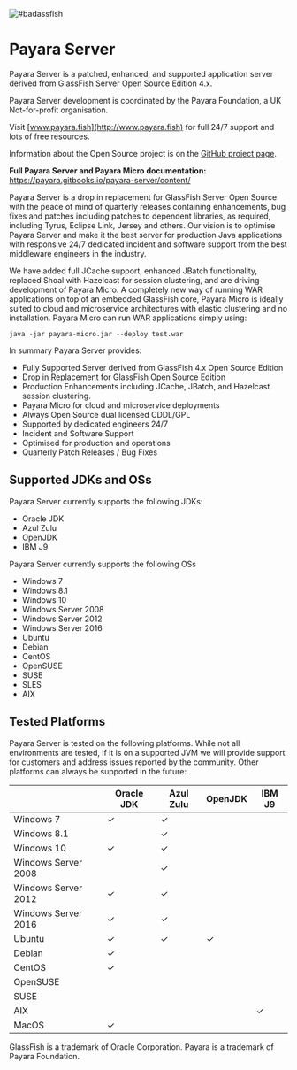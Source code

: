 ![#badassfish](https://avatars3.githubusercontent.com/u/7817189?v=3&s=100)

# Payara Server

Payara Server is a patched, enhanced, and supported application server derived from GlassFish Server Open Source Edition 4.x.

Payara Server development is coordinated by the Payara Foundation, a UK Not-for-profit organisation.

Visit [www.payara.fish](http://www.payara.fish) for full 24/7 support and lots of free resources.

Information about the Open Source project is on the [GitHub project page](https://payara.github.io/Payara/).

**Full Payara Server and Payara Micro documentation:** https://payara.gitbooks.io/payara-server/content/

Payara Server is a drop in replacement for GlassFish Server Open Source with the peace of mind of quarterly releases containing enhancements, bug fixes and patches including patches to dependent libraries, as required, including Tyrus, Eclipse Link, Jersey and others. Our vision is to optimise Payara Server and make it the best server for production Java applications with responsive 24/7 dedicated incident and software support from the best middleware engineers in the industry.

We have added full JCache support, enhanced JBatch functionality, replaced Shoal with Hazelcast for session clustering, and are driving development of Payara Micro. A completely new way of running WAR applications on top of an embedded GlassFish core, Payara Micro is ideally suited to cloud and microservice architectures with elastic clustering and no installation. Payara Micro can run WAR applications simply using:

```Shell
java -jar payara-micro.jar --deploy test.war
```

In summary Payara Server provides:

* Fully Supported Server derived from GlassFish 4.x Open Source Edition
* Drop in Replacement for GlassFish Open Source Edition
* Production Enhancements including JCache, JBatch, and Hazelcast session clustering.
* Payara Micro for cloud and microservice deployments
* Always Open Source dual licensed CDDL/GPL
* Supported by dedicated engineers 24/7
* Incident and Software Support
* Optimised for production and operations
* Quarterly Patch Releases / Bug Fixes

## Supported JDKs and OSs

Payara Server currently supports the following JDKs:

* Oracle JDK
* Azul Zulu
* OpenJDK
* IBM J9

Payara Server currently supports the following OSs

* Windows 7
* Windows 8.1
* Windows 10
* Windows Server 2008
* Windows Server 2012
* Windows Server 2016
* Ubuntu
* Debian
* CentOS
* OpenSUSE
* SUSE
* SLES
* AIX

## Tested Platforms

Payara Server is tested on the following platforms. While not all environments are tested, if it is on a supported JVM we will provide support for customers and address issues reported by the community. Other platforms can always be supported in the future:

|			|Oracle JDK	|Azul Zulu	|OpenJDK	|IBM J9	|
|---			|---		|---		|---		|---	|
|Windows 7		|✓		|✓		|		|	|
|Windows 8.1		|		|✓		|		|	|
|Windows 10		|✓		|✓		|		|	|
|Windows Server 2008	|		|✓		|		|	|
|Windows Server 2012	|✓		|✓		|		|	|
|Windows Server 2016	|✓		|✓		|		|	|
|Ubuntu			|✓		|✓		|✓		|	|
|Debian			|✓		|		|		|	|
|CentOS			|✓		|		|		|	|
|OpenSUSE		|		|		|		|	|
|SUSE			|		|		|		|	|
|AIX			|		|		|		|✓	|
|MacOS			|✓		|		|		|	|

GlassFish is a trademark of Oracle Corporation.
Payara is a trademark of Payara Foundation.

